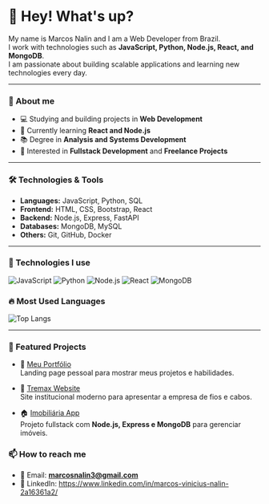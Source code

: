 # 👋 Hey! What's up?

My name is Marcos Nalin and I am a Web Developer from Brazil.  
I work with technologies such as **JavaScript, Python, Node.js, React, and MongoDB**.  
I am passionate about building scalable applications and learning new technologies every day.

---

### 🚀 About me
- 💻 Studying and building projects in **Web Development**
- 🎯 Currently learning **React and Node.js**
- 📚 Degree in **Analysis and Systems Development**
- 🔎 Interested in **Fullstack Development** and **Freelance Projects**

---

### 🛠️ Technologies & Tools
- **Languages:** JavaScript, Python, SQL  
- **Frontend:** HTML, CSS, Bootstrap, React  
- **Backend:** Node.js, Express, FastAPI  
- **Databases:** MongoDB, MySQL  
- **Others:** Git, GitHub, Docker  

---

### 🚀 Technologies I use
![JavaScript](https://img.shields.io/badge/JavaScript-F7DF1E?logo=javascript&logoColor=black)
![Python](https://img.shields.io/badge/Python-3776AB?logo=python&logoColor=white)
![Node.js](https://img.shields.io/badge/Node.js-43853D?logo=node.js&logoColor=white)
![React](https://img.shields.io/badge/React-20232A?logo=react&logoColor=61DAFB)
![MongoDB](https://img.shields.io/badge/MongoDB-4EA94B?logo=mongodb&logoColor=white)

### 🔥 Most Used Languages
![Top Langs](https://github-readme-stats.vercel.app/api/top-langs/?username=Mvnx-debug&layout=compact&theme=radical)

---
### 📂 Featured Projects

- 🚀 [Meu Portfólio](https://github.com/Mvnx-debug/meu-portfolio)  
  Landing page pessoal para mostrar meus projetos e habilidades.

- 🏢 [Tremax Website](https://github.com/Mvnx-debug/tremax-site)  
  Site institucional moderno para apresentar a empresa de fios e cabos.

- 🏠 [Imobiliária App](https://github.com/Mvnx-debug/imobiliaria-app)  
  Projeto fullstack com **Node.js, Express e MongoDB** para gerenciar imóveis.

### 📫 How to reach me
- 📧 Email: **marcosnalin3@gmail.com**
- 💼 LinkedIn: https://www.linkedin.com/in/marcos-vinicius-nalin-2a16361a2/
